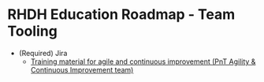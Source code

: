 # RHDH Education Roadmap - Team Tooling

- (Required) Jira
  - [Training material for agile and continuous improvement (PnT Agility & Continuous Improvement team)](https://videos.learning.redhat.com/channel/PnT%2BAgility%2B%2526%2BContinuous%2BImprovement%2BTeam/211906373)

